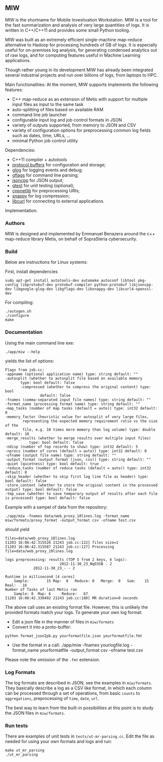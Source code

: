 ## MIW
MIW is the shortname for Mobile Investivation Workstation. MIW is a tool for the fast summarization and analysis of very large quantities of logs. It is written in C++/C++11 and provides some small Python tooling.

MIW was built as an extremely efficient single-machine map-reduce alternative to Hadoop for processing hundreds of GB of logs. It is especially useful for on-premises log analysis, for generating condensed analytics out of raw logs, and for computing features useful in Machine Learning applications.

Though rather young in its development MIW has already been integrated several industrial projects and run over billions of logs, from laptops to HPC.

Main functionalities:
At the moment, MIW supports implements the following features:

- C++ map-reduce as an extension of Metis with support for multiple input files as input to the same task
- auto-splitting of files based on available RAM
- command line job launcher
- configurable input log and job control formats in JSON
- variety of outputs supported, from memory to JSON and CSV
- variety of configuration options for preprocessing common log fields such as dates, time, URLs, ...
- minimal Python job control utility

Dependencies:

- C++11 compiler + autotools
- [protocol buffers](https://developers.google.com/protocol-buffers/?hl=en) for configuration and storage;
- [glog](https://code.google.com/p/google-glog/) for logging events and debug;
- [gflags](https://code.google.com/p/gflags/) for command line parsing;
- [jsoncpp](https://github.com/open-source-parsers/jsoncpp) for JSON output;
- [gtest](https://code.google.com/p/googletest/) for unit testing (optional);
- [cppnetlib](http://cpp-netlib.org/) for preprocessing URIs;
- [snappy](http://google.github.io/snappy/) for log compression;
- [libcurl](http://curl.haxx.se/libcurl/) for connecting to external applications.

Implementation:

### Authors
MIW is designed and implemented by Emmanuel Benazera around the c++ map-reduce library Metis, on behalf of SopraSteria cybersecurity.

### Build
Below are instructions for Linux systems:

First, install dependencies
```
sudo apt-get install autotools-dev automake autoconf libtool pkg-config libprotobuf-dev protobuf-compiler python-protobuf libjsoncpp-dev libgoogle-glog-dev libgflags-dev libsnappy-dev libcurl4-openssl-dev
```

For compiling:
```
./autogen.sh
./configure
make
```

### Documentation

Using the main command line exe:
```
./app/miw --help
```
yields the list of options:
```
Flags from job.cc:
-appname (optional application name) type: string default: ""
-autosplit (whether to autosplit file based on available memory
	   type: bool default: false
	   -compressed (whether to compress the original content) type: bool
		        default: false
-fnames (comma-separated input file names) type: string default: ""
-format_name (processing format name) type: string default: ""
-map_tasks (number of map tasks (default = auto)) type: int32 default: 0
-memory_factor (heuristic value for autosplit of very large files,
		representing the expected memory requirement ratio vs the size of the
		file, e.g. 10 times more memory than log volume) type: double default: 10
-merge_results (whether to merge results over multiple input files)
	       type: bool default: false
-ndisp (number of top records to show) type: int32 default: 5
-nprocs (number of cores (default = auto)) type: int32 default: 0
-ofname (output file name) type: string default: ""
-output_format (output format (json, csv)) type: string default: ""
-quiet (quietness) type: bool default: true
-reduce_tasks (number of reduce tasks (default = auto)) type: int32 default: 0
-skip_header (whether to skip first log line file as header) type: bool default: false
-store_content (whether to store the original content in the processed output) type: bool default: false
-tmp_save (whether to save temporary output of results after each file is processed) type: bool default: false
```

Example with a sampel of data from the repository:
```
./app/miw -fnames data/web_proxy_10lines.log -format_name miw/formats/proxy_format -output_format csv -ofname test.csv
```
should yield
```
files=data/web_proxy_10lines.log
I1203 16:06:42.315526 21243 job.cc:122] files size=1
I1203 16:06:42.315587 21243 job.cc:127] Processing file=data/web_proxy_10lines.log

logs preprocessing: results (TOP 5 from 2 keys, 4 logs):
                         2012-11-30_23_NqO3SB - 2
			 2012-11-30_23_- - 2

Runtime in millisecond [4 cores]
	Sample:	       15 Map:	0	Reduce:	0	Merge:	0	Sum:	15	Real:	16
Number of Tasks of last Metis run
	Sample:	0  Map:	6     Reduce:	67
I1203 16:06:42.330492 21243 job.cc:180] MR duration=0 seconds	       
```

The above call uses an existing format file. However, this is unlikely the provided formats match your logs. To generate your own log format:

- Edit a json file in the manner of files in `miw/formats`
- Convert it into a proto-buffer:
```
python format_json2pb.py yourformatfile.json yourformatfile.fmt
```
- Use the format in a call:
./app/miw -fnames yourlogfile.log -format_name yourformatfile -output_format csv -ofname test.csv

Please note the omission of the `.fmt` extension.

### Log Formats

The log formats are described in JSON, see the examples in `miw/formats`. They basically describe a log as a CSV like format, in which each column can be processed through a set of operations, from basic `counts` to `aggregations`, preprocessing of `time`, `date`, `url`.

The best way to learn from the built-in possibilities at this point is to study the JSON files in `miw/formats`.

### Run tests

There are examples of unit tests in `tests/ut-mr-parsing.cc`. Edit the file as needed for using your own formats and logs and run:
```
make ut_mr_parsing
./ut_mr_parsing
```
